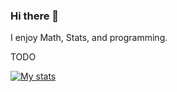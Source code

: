 ### Hi there 👋

I enjoy Math, Stats, and programming.

TODO

[![My stats](https://github-readme-stats.vercel.app/api?username=kanjurer)](https://github.com/kanjurer/kanjurer)
